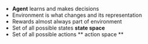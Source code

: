 * **Agent** learns and makes decisions
* Environment is what changes and its representation
* Rewards almost always part of environment
* Set of all possible states **state space**
* Set of all possible actions ** action space **
